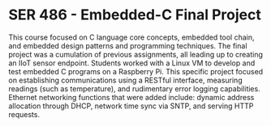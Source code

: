 # SER 486 - Embedded-C Final Project
This course focused on C language core concepts, embedded tool chain, and embedded design patterns and programming techniques. The final project was a cumulation of previous assignments, all leading up to creating an IIoT sensor endpoint. Students 
worked with a Linux VM to develop and test embedded C programs on a Raspberry Pi. This specific project focused on establishing communications using a RESTful interface, measuring readings (such as temperature), and rudimentary error logging capabilities. 
Ethernet networking functions that were added include: dynamic address allocation through DHCP, network time sync via SNTP, and 
serving HTTP requests.
